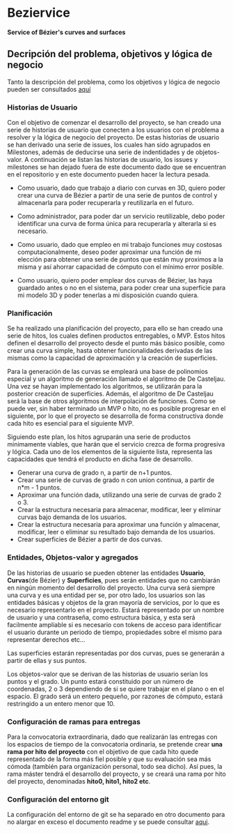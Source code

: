 # Beziervice

__Service of Bézier's curves and surfaces__

## Decripción del problema, objetivos y lógica de negocio

Tanto la descripción del problema, como los objetivos y lógica de negocio pueden ser consultados [aquí](./docs/hito0/objetivo-logica-negocio.md)

### Historias de Usuario

Con el objetivo de comenzar el desarrollo del proyecto, se han creado una serie de historias de usuario que conecten a los usuarios con el problema a resolver y la lógica de negocio del proyecto. De estas historias de usuario se han derivado una serie de issues, los cuales han sido agrupados en Milestones, además de deducirse una serie de indentidades y de objetos-valor. A continuación se listan las historias de usuario, los issues y milestones se han dejado fuera de este documento dado que se encuentran en el repositorio y en este documento pueden hacer la lectura pesada.

- Como usuario, dado que trabajo a diario con curvas en 3D, quiero poder crear una curva de Bézier a partir de una serie de puntos de control y almacenarla para poder recuperarla y reutilizarla en el futuro.

- Como administrador, para poder dar un servicio reutilizable, debo poder identificar una curva de forma única para recuperarla y alterarla si es necesario.

- Como usuario, dado que empleo en mi trabajo funciones muy costosas computacionalmente, deseo poder aproximar una función de mi elección para obtener una serie de puntos que están muy proximos a la misma y así ahorrar capacidad de cómputo con el mínimo error posible.

- Como usuario, quiero poder emplear dos curvas de Bézier, las haya guardado antes o no en el sistema, para poder crear una superficie para mi modelo 3D y poder tenerlas a mi disposición cuando quiera.

### Planificación

Se ha realizado una planificación del proyecto, para ello se han creado una serie de hitos, los cuales definen productos entregables, o MVP. Estos hitos definen el desarrollo del proyecto desde el punto más básico posible, como crear una curva simple, hasta obtener funcionalidades derivadas de las mismas como la capacidad de aproximación y la creación de superficies.

Para la generación de las curvas se empleará una base de polinomios especial y un algoritmo de generación llamado el algoritmo de De Casteljau. Una vez se hayan implementado los algoritmos, se utilizarán para la posterior creación de superficies. Además, el algoritmo de De Casteljau será la base de otros algoritmos de interpolación de funciones. Como se puede ver, sin haber terminado un MVP o hito, no es posible progresar en el siguiente, por lo que el proyecto se desarrolla de forma constructiva donde cada hito es esencial para el siguiente MVP.

Siguiendo este plan, los hitos agruparán una serie de productos minimamente viables, que harán que el servicio crezca de forma progresiva y lógica. Cada uno de los elementos de la siguiente lista, representa las capacidades que tendrá el producto en dicha fase de desarrollo.

- Generar una curva de grado n, a partir de n+1 puntos.
- Crear una serie de curvas de grado n con union continua, a partir de n*m - 1 puntos.
- Aproximar una función dada, utilizando una serie de curvas de grado 2 o 3.
- Crear la estructura necesaria para almacenar, modificar, leer y eliminar curvas bajo demanda de los usuarios.
- Crear la estructura necesaria para aproximar una función y almacenar, modificar, leer o eliminar su resultado bajo demanda de los usuarios.
- Crear superficies de Bézier a partir de dos curvas.

### Entidades, Objetos-valor y agregados

De las historias de usuario se pueden obtener las entidades **Usuario**, **Curvas**(de Bézier) y **Superficies**, pues serán entidades que no cambiarán en ningún momento del desarrollo del proyecto. Una curva será siempre una curva y es una entidad per se, por otro lado, los usuarios son las entidades básicas y objetos de la gran mayoría de servicios, por lo que es necesario representarlo en el proyecto. Estará representado por un nombre de usuario y una contraseña, como estructura básica, y esta será facilmente ampliable si es necesario con tokens de acceso para identificar el usuario durante un periodo de tiempo, propiedades sobre el mismo para representar derechos etc...

Las superficies estarán representadas por dos curvas, pues se generarán a partir de ellas y sus puntos.

Los objetos-valor que se derivan de las historias de usuario serían los puntos y el grado. Un punto estará constituido por un número de coordenadas, 2 o 3 dependiendo de si se quiere trabajar en el plano o en el espacio. El grado será un entero pequeño, por razones de cómputo, estará restringido a un entero menor que 10.

### Configuración de ramas para entregas

Para la convocatoria extraordinaria, dado que realizarán las entregas con los espacios de tiempo de la convocatoria ordinaria, se pretende crear __una rama por hito del proyecto__ con el objetivo de que cada hito quede representado de la forma más fiel posible y que su evaluación sea más cómoda (también para organización personal, todo sea dicho). Así pues, la rama máster tendrá el desarrollo del proyecto, y se creará una rama por hito del proyecto, denominadas __hito0, hito1, hito2 etc__.

### Configuración del entorno git

La configuración del entorno de git se ha separado en otro documento para no alargar en exceso el documento readme y se puede consultar [aqui](./docs/hito0/configuracion-entorno-git.md).

